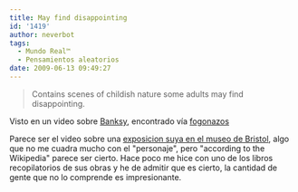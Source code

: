 ```yaml
---
title: May find disappointing
id: '1419'
author: neverbot
tags:
  - Mundo Real™
  - Pensamientos aleatorios
date: 2009-06-13 09:49:27
---
```


> Contains scenes of childish nature some adults may find disappointing.

Visto en un video sobre [Banksy](http://en.wikipedia.org/wiki/Banksy), encontrado vía [fogonazos](http://fogonazos.blogspot.com/2009/06/banksy-vs-bristol-museum.html)

Parece ser el video sobre una [exposicion suya en el museo de Bristol](http://www.banksy.co.uk/), algo que no me cuadra mucho con el "personaje", pero "according to the Wikipedia" parece ser cierto. Hace poco me hice con uno de los libros recopilatorios de sus obras y he de admitir que es cierto, la cantidad de gente que no lo comprende es impresionante.